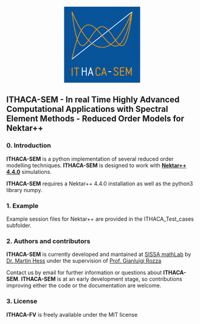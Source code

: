 <p align="center">
  <a href="http://mathlab.github.io/ITHACA-SEM/" target="_blank" >
    <img alt="ITHACA-SEM" src="./docs/logos/ithaca-sem.png" width="200" />
  </a>
</p>


## ITHACA-SEM - In real Time Highly Advanced Computational Applications with Spectral Element Methods - Reduced Order Models for Nektar++ ##

### 0. Introduction
**ITHACA-SEM** is a python implementation  of several reduced order modelling techniques. **ITHACA-SEM** is designed to work with [**Nektar++ 4.4.0**](www.nektar.info) simulations.

**ITHACA-SEM** requires a Nektar++ 4.4.0 installation as well as the python3 library numpy.

### 1. Example
Example session files for Nektar++ are provided in the ITHACA_Test_cases subfolder.

### 2. Authors and contributors
**ITHACA-SEM** is currently developed and mantained at [SISSA mathLab](http://mathlab.sissa.it/) by [Dr. Martin Hess](mailto:mhess@sissa.it) under the supervision of [Prof. Gianluigi Rozza](mailto:gianluigi.rozza@sissa.it)

Contact us by email for further information or questions about **ITHACA-SEM**.
 **ITHACA-SEM** is at an early development stage, so contributions improving either the code or the documentation are welcome.


### 3. License
**ITHACA-FV** is freely available under the MIT license
